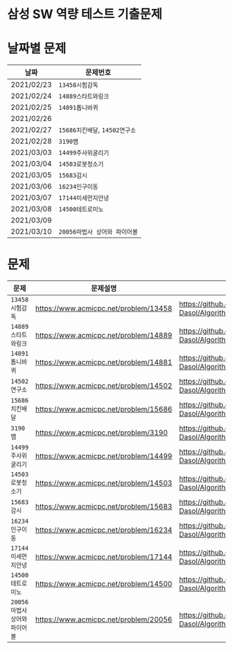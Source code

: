 # 삼성 SW 역량 테스트 기출문제



 

 # 날짜별 문제

| 날짜       | 문제번호                       |
| ---------- | ------------------------------ |
| 2021/02/23 | `13458시험감독`                |
| 2021/02/24 | `14889스타트와링크`            |
| 2021/02/25 | `14891톱니바퀴 `               |
| 2021/02/26 |                                |
| 2021/02/27 | `15686치킨배달`, `14502연구소` |
| 2021/02/28 | `3190뱀` |
| 2021/03/03 | `14499주사위굴리기` |
| 2021/03/04 | `14503로봇청소기` |
| 2021/03/05 | `15683감시` |
| 2021/03/06 | `16234인구이동` |
| 2021/03/07 | `17144미세먼지안녕` |
| 2021/03/08 | `14500테트로미노` |
| 2021/03/09 | |
| 2021/03/10 | `20056마법사 상어와 파이어볼` |


# 문제 

| 문제                | 문제설명                              | 풀이                                                         |
| ------------------- | ------------------------------------- | ------------------------------------------------------------ |
| `13458시험감독`       | https://www.acmicpc.net/problem/13458 | https://github.com/Park-Dasol/Algorithm/blob/master/SAMSUNG_SW_TEST/13458.py |
| `14889스타트와링크` | https://www.acmicpc.net/problem/14889 | https://github.com/Park-Dasol/Algorithm/blob/master/SAMSUNG_SW_TEST/14889.py |
| `14891톱니바퀴`       | https://www.acmicpc.net/problem/14881 | https://github.com/Park-Dasol/Algorithm/blob/master/SAMSUNG_SW_TEST/14891.py |
| `14502연구소`       | https://www.acmicpc.net/problem/14502 | https://github.com/Park-Dasol/Algorithm/blob/master/SAMSUNG_SW_TEST/14502.py |
| `15686치킨배달`     | https://www.acmicpc.net/problem/15686 | https://github.com/Park-Dasol/Algorithm/blob/master/SAMSUNG_SW_TEST/15686.py |
| `3190뱀`     | https://www.acmicpc.net/problem/3190 | https://github.com/Park-Dasol/Algorithm/blob/master/SAMSUNG_SW_TEST/3190.py |
| `14499주사위굴리기`     | https://www.acmicpc.net/problem/14499 | https://github.com/Park-Dasol/Algorithm/blob/master/SAMSUNG_SW_TEST/14499.py |
| `14503로봇청소기`     | https://www.acmicpc.net/problem/14503 | https://github.com/Park-Dasol/Algorithm/blob/master/SAMSUNG_SW_TEST/14503.py |
| `15683감시`     | https://www.acmicpc.net/problem/15683 | https://github.com/Park-Dasol/Algorithm/blob/master/SAMSUNG_SW_TEST/15683.py |
| `16234인구이동`     | https://www.acmicpc.net/problem/16234 | https://github.com/Park-Dasol/Algorithm/blob/master/SAMSUNG_SW_TEST/16234.py |
| `17144미세먼지안녕`     | https://www.acmicpc.net/problem/17144 | https://github.com/Park-Dasol/Algorithm/blob/master/SAMSUNG_SW_TEST/17144.py |
| `14500테트로미노`     | https://www.acmicpc.net/problem/14500 | https://github.com/Park-Dasol/Algorithm/blob/master/SAMSUNG_SW_TEST/14500.py |
| `20056마법사 상어와 파이어볼`     | https://www.acmicpc.net/problem/20056 | https://github.com/Park-Dasol/Algorithm/blob/master/SAMSUNG_SW_TEST/20056.py |